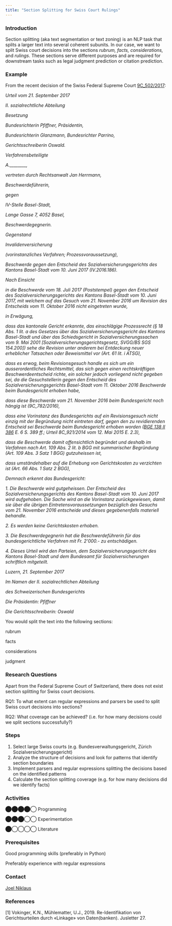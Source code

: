```yaml
---
title: "Section Splitting for Swiss Court Rulings"
---
```


### Introduction

Section splitting (aka text segmentation or text zoning) is an NLP task that splits a larger text into several coherent subunits. In our case, we want to split Swiss court decisions into the sections _rubrum, facts, considerations,_ and _rulings_. These sections serve different purposes and are required for downstream tasks such as legal judgment prediction or citation prediction.

### Example

From the recent decision of the Swiss Federal Supreme Court [9C\_502/2017](https://tinyurl.com/mjxfjn65):

_Urteil vom 21. September 2017_

_II. sozialrechtliche Abteilung_

_Besetzung_

_Bundesrichterin Pfiffner, Präsidentin,_

_Bundesrichterin Glanzmann, Bundesrichter Parrino,_

_Gerichtsschreiberin Oswald._

_Verfahrensbeteiligte_

 _A.\_\_\_\_\_\_\_\_,_

_vertreten durch Rechtsanwalt Jan Herrmann,_

_Beschwerdeführerin,_

_gegen_

_IV-Stelle Basel-Stadt,_

_Lange Gasse 7, 4052 Basel,_

_Beschwerdegegnerin._

_Gegenstand_

_Invalidenversicherung_

_(vorinstanzliches Verfahren; Prozessvoraussetzung),_

_Beschwerde gegen den Entscheid des Sozialversicherungsgerichts des Kantons Basel-Stadt vom 10. Juni 2017 (IV.2016.186)._

_Nach Einsicht_

_in die Beschwerde vom 18. Juli 2017 (Poststempel) gegen den Entscheid des Sozialversicherungsgerichts des Kantons Basel-Stadt vom 10. Juni 2017, mit welchem auf das Gesuch vom 21. November 2016 um Revision des Entscheids vom 11. Oktober 2016 nicht eingetreten wurde,_

_in Erwägung,_

_dass das kantonale Gericht erkannte, das einschlägige Prozessrecht (§ 18 Abs. 1 lit. a des Gesetzes über das Sozialversicherungsgericht des Kantons Basel-Stadt und über das Schiedsgericht in Sozialversicherungssachen vom 9. Mai 2001 \[Sozialversicherungsgerichtsgesetz, SVGG/BS SGS 154.200\]) sehe die Revision unter anderem bei Entdeckung neuer erheblicher Tatsachen oder Beweismittel vor (Art. 61 lit. i ATSG),_

_dass es erwog, beim Revisionsgesuch handle es sich um ein ausserordentliches Rechtsmittel, das sich gegen einen rechtskräftigen Beschwerdeentscheid richte, ein solcher jedoch vorliegend nicht gegeben sei, da die Gesuchstellerin gegen den Entscheid des Sozialversicherungsgerichts Basel-Stadt vom 11. Oktober 2016 Beschwerde beim Bundesgericht erhoben habe,_

_dass diese Beschwerde vom 21. November 2016 beim Bundesgericht noch hängig ist (9C\_782/2016),_

_dass eine Vorinstanz des Bundesgerichts auf ein Revisionsgesuch nicht einzig mit der Begründung nicht eintreten darf, gegen den zu revidierenden Entscheid sei Beschwerde beim Bundesgericht erhoben worden ([BGE 138 II 386](https://www.bger.ch/ext/eurospider/live/de/php/aza/http/index.php?lang=de&type=highlight_simple_query&page=1&from_date=&to_date=&sort=relevance&insertion_date=&top_subcollection_aza=all&query_words=9C_502%2F2017&rank=0&azaclir=aza&highlight_docid=atf%3A%2F%2F138-II-386%3Ade&number_of_ranks=0#page386) E. 6 S. 389 ff.; Urteil 8C\_921/2014 vom 12. Mai 2015 E. 2.3),_

_dass die Beschwerde damit offensichtlich begründet und deshalb im Verfahren nach Art. 109 Abs. 2 lit. b BGG mit summarischer Begründung (Art. 109 Abs. 3 Satz 1 BGG) gutzuheissen ist,_

_dass umständehalber auf die Erhebung von Gerichtskosten zu verzichten ist (Art. 66 Abs. 1 Satz 2 BGG),_

_Demnach erkennt das Bundesgericht:_

_1.   Die Beschwerde wird gutgeheissen. Der Entscheid des Sozialversicherungsgerichts des Kantons Basel-Stadt vom 10. Juni 2017 wird aufgehoben. Die Sache wird an die Vorinstanz zurückgewiesen, damit sie über die übrigen Eintretensvoraussetzungen bezüglich des Gesuchs vom 21. November 2016 entscheide und dieses gegebenenfalls materiell behandle._

_2.   Es werden keine Gerichtskosten erhoben._

_3.   Die Beschwerdegegnerin hat die Beschwerdeführerin für das bundesgerichtliche Verfahren mit Fr. 2'000.- zu entschädigen._

_4.   Dieses Urteil wird den Parteien, dem Sozialversicherungsgericht des Kantons Basel-Stadt und dem Bundesamt für Sozialversicherungen schriftlich mitgeteilt._

_Luzern, 21. September 2017_

_Im Namen der II. sozialrechtlichen Abteilung_

_des Schweizerischen Bundesgerichts_

_Die Präsidentin: Pfiffner_

_Die Gerichtsschreiberin: Oswald_

You would split the text into the following sections:

rubrum

facts

considerations

judgment

### Research Questions

Apart from the Federal Supreme Court of Switzerland, there does not exist section splitting for Swiss court decisions.

RQ1: To what extent can regular expressions and parsers be used to split Swiss court decisions into sections?

RQ2: What coverage can be achieved? (i.e. for how many decisions could we split sections successfully?)

### Steps

1.  Select large Swiss courts (e.g. Bundesverwaltungsgericht, Zürich Sozialversicherungsgericht)
2.  Analyze the structure of decisions and look for patterns that identify section boundaries
3.  Implement parsers and regular expressions splitting the decisions based on the identified patterns
4.  Calculate the section splitting coverage (e.g. for how many decisions did we identify facts)

### Activities

⬤⬤⬤⬤◯ Programming

⬤⬤⬤◯◯ Experimentation

⬤◯◯◯◯ Literature

### Prerequisites

Good programming skills (preferably in Python)

Preferably experience with regular expressions

### Contact

[Joel Niklaus](https://www.digitale-nachhaltigkeit.unibe.ch/about_us/persons/niklaus_joel/index_eng.html)

### References

\[1\] Vokinger, K.N., Mühlematter, U.J., 2019. Re-Identifikation von Gerichtsurteilen durch «Linkage» von Daten(banken). Jusletter 27.